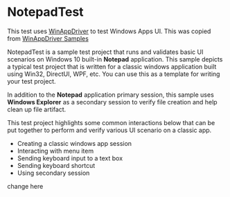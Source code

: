 # NotepadTest

This test uses [WinAppDriver](https://github.com/microsoft/WinAppDriver) to test Windows Apps UI. This was copied from [WinAppDriver Samples](https://github.com/microsoft/WinAppDriver/tree/master/Samples/C%23/NotepadTest)

NotepadTest is a sample test project that runs and validates basic UI scenarios on Windows 10 built-in **Notepad** application. This sample depicts a typical test project that is written for a classic windows application built using Win32, DirectUI, WPF, etc. You can use this as a template for writing your test project.

In addition to the **Notepad** application primary session, this sample uses **Windows Explorer** as a secondary session to verify file creation and help clean up file artifact.

This test project highlights some common interactions below that can be put together to perform and verify various UI scenario on a classic app.
- Creating a classic windows app session
- Interacting with menu item
- Sending keyboard input to a text box
- Sending keyboard shortcut
- Using secondary session

change here